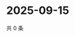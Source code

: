 # 2025-09-15

共 0 条

<!-- BEGIN ZHIHUQUESTIONS -->
<!-- 最后更新时间 Mon Sep 15 2025 07:09:33 GMT+0800 (China Standard Time) -->

<!-- END ZHIHUQUESTIONS -->
